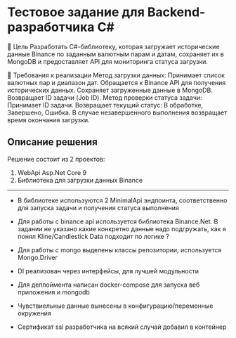 # Тестовое задание для Backend-разработчика C#

📌 Цель Разработать C#-библиотеку, которая загружает исторические данные Binance по заданным валютным парам и датам, сохраняет их в MongoDB и предоставляет API для мониторинга статуса загрузки.

📌 Требования к реализации Метод загрузки данных: Принимает список валютных пар и диапазон дат. Обращается к Binance API для получения исторических данных. Сохраняет загруженные данные в MongoDB. Возвращает ID задачи (Job ID). Метод проверки статуса задачи: Принимает ID задачи. Возвращает текущий статус: В обработке, Завершено, Ошибка. В случае незавершенного выполнения возвращает время окончания загрузки.

## Описание решения

Решение состоит из 2 проектов:

1. WebApi Asp.Net Core 9
2. Библиотека для загрузки данных Binance

---

- В библиотеке используются 2 MinimalApi эндпоинта, соответственно для запуска задачи и получения статуса выполнения
    
- Для работы с binance api используется библиотека Binance.Net. В задании не указано какие конкретно данные надо подгружать, как я понял Kline/Candlestick Data подходит по логике ?
    
- Для работы с mongo выделены классы репозитории, используется Mongo.Driver
    
- DI реализован через интерфейсы, для лучшей модульности
    
- Для деплоймента написан docker-compose для запуска веб приложения и mongodb
    
- Чувствиельные данные вынесены в конфигурацию/переменные окружения
    
- Сертификат ssl разработчика на всякий случай добавил в контейнер
